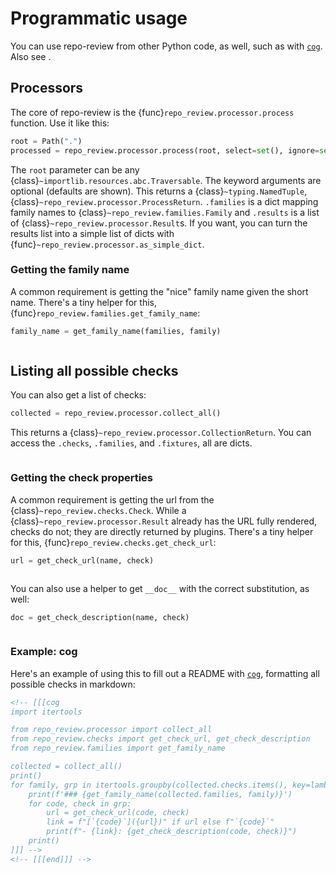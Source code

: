 # Programmatic usage

You can use repo-review from other Python code, as well, such as with
[`cog`][]. Also see [](./webapp.md).

## Processors

The core of repo-review is the {func}`repo_review.processor.process` function. Use it like this:

```python
root = Path(".")
processed = repo_review.processor.process(root, select=set(), ignore=set(), subdir=".")
```

The `root` parameter can be any
{class}`~importlib.resources.abc.Traversable`. The keyword arguments are
optional (defaults are shown). This returns a {class}`~typing.NamedTuple`,
{class}`~repo_review.processor.ProcessReturn`. `.families` is a dict mapping
family names to {class}`~repo_review.families.Family` and `.results` is a list
of {class}`~repo_review.processor.Result`s. If you want, you can turn the results
list into a simple list of dicts with {func}`~repo_review.processor.as_simple_dict`.

### Getting the family name

A common requirement is getting the "nice" family name given the short name.
There's a tiny helper for this, {func}`repo_review.families.get_family_name`:

```python
family_name = get_family_name(families, family)
```

```{versionadded} 0.8

```

## Listing all possible checks

You can also get a list of checks:

```python
collected = repo_review.processor.collect_all()
```

This returns a {class}`~repo_review.processor.CollectionReturn`. You can access the `.checks`,
`.families`, and `.fixtures`, all are dicts.

```{versionadded} 0.8

```

### Getting the check properties

A common requirement is getting the url from the
{class}`~repo_review.checks.Check`. While a
{class}`~repo_review.processor.Result` already has the URL fully rendered,
checks do not; they are directly returned by plugins. There's a tiny helper
for this, {func}`repo_review.checks.get_check_url`:

```python
url = get_check_url(name, check)
```

```{versionadded} 0.8

```

You can also use a helper to get `__doc__` with the correct substitution, as well:

```python
doc = get_check_description(name, check)
```

```{versionadded} 0.8

```

### Example: cog

Here's an example of using this to fill out a README with [`cog`][], formatting all possible checks in markdown:

```md
<!-- [[[cog
import itertools

from repo_review.processor import collect_all
from repo_review.checks import get_check_url, get_check_description
from repo_review.families import get_family_name

collected = collect_all()
print()
for family, grp in itertools.groupby(collected.checks.items(), key=lambda x: x[1].family):
    print(f'### {get_family_name(collected.families, family)}')
    for code, check in grp:
        url = get_check_url(code, check)
        link = f"[`{code}`]({url})" if url else f"`{code}`"
        print(f"- {link}: {get_check_description(code, check)}")
    print()
]]] -->
<!-- [[[end]]] -->
```

[`cog`]: https://nedbatchelder.com/code/cog
